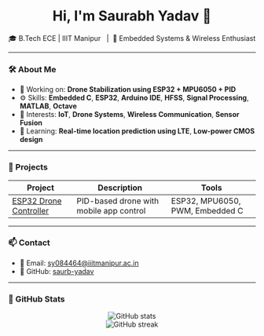 <h1 align="center">Hi, I'm Saurabh Yadav 👋</h1>
<p align="center">
  🎓 B.Tech ECE | IIIT Manipur &nbsp;&nbsp;|&nbsp;&nbsp;📡 Embedded Systems & Wireless Enthusiast  
</p>

---

### 🛠️ About Me

- 🔭 Working on: **Drone Stabilization using ESP32 + MPU6050 + PID**
- ⚙️ Skills: **Embedded C**, **ESP32**, **Arduino IDE**, **HFSS**, **Signal Processing**, **MATLAB**, **Octave**
- 📡 Interests: **IoT**, **Drone Systems**, **Wireless Communication**, **Sensor Fusion**
- 🌱 Learning: **Real-time location prediction using LTE**, **Low-power CMOS design**

---

### 📂 Projects

| Project | Description | Tools |
|--------|-------------|-------|
| [ESP32 Drone Controller](https://github.com/saurb-yadav/ESP32-Based-Flight-Controller) | PID-based drone with mobile app control | ESP32, MPU6050, PWM, Embedded C |


---

### 📫 Contact

- 📧 Email: sy084464@iiitmanipur.ac.in  
- 🔗 GitHub: [saurb-yadav](https://github.com/saurb-yadav)

---

### 🚀 GitHub Stats

<p align="center">
  <img src="https://github-readme-stats.vercel.app/api?username=saurb-yadav&show_icons=true&theme=tokyonight" alt="GitHub stats" />
  <br>
  <img src="https://github-readme-streak-stats.herokuapp.com/?user=saurb-yadav&theme=tokyonight" alt="GitHub streak" />
</p>
